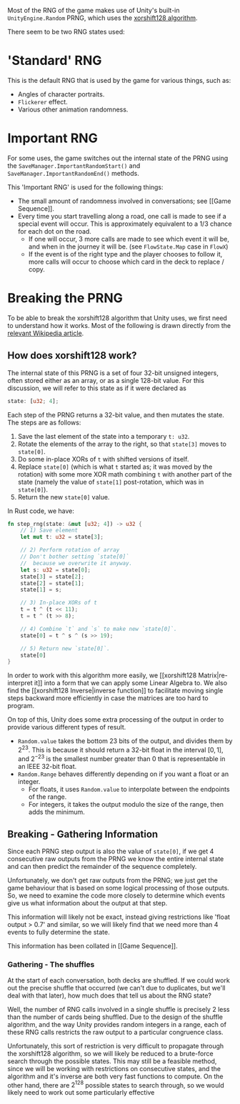 Most of the RNG of the game makes use of Unity's built-in `UnityEngine.Random` PRNG, which uses the [xorshift128 algorithm](https://en.wikipedia.org/wiki/Xorshift#Example_implementation).

There seem to be two RNG states used:

# 'Standard' RNG
This is the default RNG that is used by the game for various things, such as:
- Angles of character portraits.
- `Flickerer` effect.
- Various other animation randomness.

# Important RNG
For some uses, the game switches out the internal state of the PRNG using the `SaveManager.ImportantRandomStart()` and `SaveManager.ImportantRandomEnd()` methods.

This 'Important RNG' is used for the following things:
- The small amount of randomness involved in conversations; see [[Game Sequence]].
- Every time you start travelling along a road, one call is made to see if a special event will occur. This is approximately equivalent to a 1/3 chance for each dot on the road.
    - If one will occur, 3 more calls are made to see which event it will be, and when in the journey it will be. (see `FlowState.Map` case in `FlowX`)
    - If the event is of the right type and the player chooses to follow it, more calls will occur to choose which card in the deck to replace / copy.

# Breaking the PRNG
To be able to break the xorshift128 algorithm that Unity uses, we first need to understand how it works. Most of the following is drawn directly from the [relevant Wikipedia article](https://en.wikipedia.org/wiki/Xorshift#Example_implementation).

## How does xorshift128 work?
The internal state of this PRNG is a set of four 32-bit unsigned integers, often stored either as an array, or as a single 128-bit value. For this discussion, we will refer to this state as if it were declared as
```rust
state: [u32; 4];
```

Each step of the PRNG returns a 32-bit value, and then mutates the state. The steps are as follows:
1) Save the last element of the state into a temporary `t: u32`.
2) Rotate the elements of the array to the right, so that `state[3]` moves to `state[0]`.
3) Do some in-place XORs of `t` with shifted versions of itself.
4) Replace `state[0]` (which is what `t` started as; it was moved by the rotation) with some more XOR math combining `t` with another part of the state (namely the value of `state[1]` post-rotation, which was in `state[0]`).
5) Return the new `state[0]` value.

In Rust code, we have:
```rust
fn step_rng(state: &mut [u32; 4]) -> u32 {
    // 1) Save element
    let mut t: u32 = state[3];

    // 2) Perform rotation of array
    // Don't bother setting `state[0]` 
    //  because we overwrite it anyway.
    let s: u32 = state[0];
    state[3] = state[2];
    state[2] = state[1];
    state[1] = s;

    // 3) In-place XORs of t
    t = t ^ (t << 11);
    t = t ^ (t >> 8);

    // 4) Combine `t` and `s` to make new `state[0]`.
    state[0] = t ^ s ^ (s >> 19);

    // 5) Return new `state[0]`.
    state[0]
}
```

In order to work with this algorithm more easily, we [[xorshift128 Matrix|re-interpret it]] into a form that we can apply some Linear Algebra to. We also find the [[xorshift128 Inverse|inverse function]] to facilitate moving single steps backward more efficiently in case the matrices are too hard to program.


On top of this, Unity does some extra processing of the output in order to provide various different types of result.
- `Random.value` takes the bottom 23 bits of the output, and divides them by $2^{23}$. This is because it should return a 32-bit float in the interval $[0, 1]$, and $2^{-23}$ is the smallest number greater than 0 that is representable in an IEEE 32-bit float.
- `Random.Range` behaves differently depending on if you want a float or an integer. 
    - For floats, it uses `Random.value` to interpolate between the endpoints of the range.
    - For integers, it takes the output modulo the size of the range, then adds the minimum.

## Breaking - Gathering Information
Since each PRNG step output is also the value of `state[0]`, if we get 4 consecutive raw outputs from the PRNG we know the entire internal state and can then predict the remainder of the sequence completely.

Unfortunately, we don't get raw outputs from the PRNG; we just get the game behaviour that is based on some logical processing of those outputs. So, we need to examine the code more closely to determine which events give us what information about the output at that step.

This information will likely not be exact, instead giving restrictions like 'float output > 0.7' and similar, so we will likely find that we need more than 4 events to fully determine the state.

This information has been collated in [[Game Sequence]].

### Gathering - The shuffles
At the start of each conversation, both decks are shuffled. If we could work out the precise shuffle that occurred (we can't due to duplicates, but we'll deal with that later), how much does that tell us about the RNG state?

Well, the number of RNG calls involved in a single shuffle is precisely 2 less than the number of cards being shuffled. Due to the design of the shuffle algorithm, and the way Unity provides random integers in a range, each of these RNG calls restricts the raw output to a particular congruence class.

Unfortunately, this sort of restriction is very difficult to propagate through the xorshift128 algorithm, so we will likely be reduced to a brute-force search through the possible states. This may still be a feasible method, since we will be working with restrictions on consecutive states, and the algorithm and it's inverse are both very fast functions to compute. On the other hand, there are $2^{128}$ possible states to search through, so we would likely need to work out some particularly effective 
